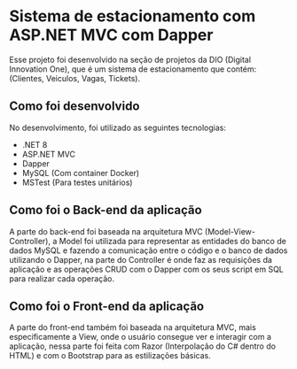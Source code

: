 # Sistema de estacionamento com ASP.NET MVC com Dapper

Esse projeto foi desenvolvido na seção de projetos da DIO (Digital Innovation One), que é um sistema de estacionamento que contém: (Clientes, Veiculos, Vagas, Tickets).

## Como foi desenvolvido

No desenvolvimento, foi utilizado as seguintes tecnologias:

- .NET 8
- ASP.NET MVC
- Dapper
- MySQL (Com container Docker)
- MSTest (Para testes unitários)

## Como foi o Back-end da aplicação

A parte do back-end foi baseada na arquitetura MVC (Model-View-Controller), a Model foi utilizada para representar as entidades do banco de dados MySQL e fazendo a comunicação entre o código e o banco de dados utilizando o Dapper, na parte do Controller é onde faz as requisições da aplicação e as operações CRUD com o Dapper com os seus script em SQL para realizar cada operação.

## Como foi o Front-end da aplicação

A parte do front-end também foi baseada na arquitetura MVC, mais especificamente a View, onde o usuário consegue ver e interagir com a aplicação, nessa parte foi feita com Razor (Interpolação do C# dentro do HTML) e com o Bootstrap para as estilizações básicas.
